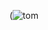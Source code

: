 (![tom](https://user-images.githubusercontent.com/103656063/163572495-5dce2b13-b12f-4850-9d99-8f300c4ce901.jpg)
